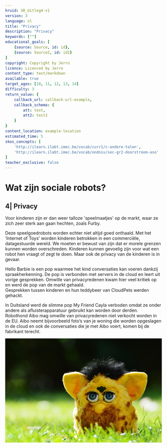 ```yaml
---
hruid: SR_Uitleg4-v1
version: 3
language: nl
title: "Privacy"
description: "Privacy"
keywords: [""]
educational_goals: [
    {source: Source, id: id}, 
    {source: Source2, id: id2}
]
copyright: Copyright by Jerro
licence: Licenced by Jerro
content_type: text/markdown
available: true
target_ages: [10, 11, 12, 13, 14]
difficulty: 3
return_value: {
    callback_url: callback-url-example,
    callback_schema: {
        att: test,
        att2: test2
    }
}
content_location: example-location
estimated_time: 5
skos_concepts: [
    'http://ilearn.ilabt.imec.be/vocab/curr1/c-andere-talen', 
    'http://ilearn.ilabt.imec.be/vocab/ondniv/sec-gr2-doorstroom-aso'
]
teacher_exclusive: false
---
```


# Wat zijn sociale robots?
## 4| Privacy


Voor kinderen zijn er dan weer talloze 'speelmaatjes' op de markt, waar ze zich zeer sterk aan gaan hechten, zoals Furby.

Deze speelgoedrobots worden echter niet altijd goed onthaald. Met het ‘Internet of Toys’ worden kinderen betrokken in een commerciële, datagestuurde wereld. We moeten er bewust van zijn dat er morele grenzen kunnen worden overschreden. Kinderen kunnen gevoelig zijn voor wat een robot hen vraagt of zegt te doen. Maar ook de privacy van de kinderen is in gevaar.  

Hello Barbie is een pop waarmee het kind conversaties kan voeren dankzij spraakherkenning. De pop is verbonden met servers in de cloud en leert uit vorige gesprekken. Omwille van privacyredenen kwam hier veel kritiek op en werd de pop van de markt gehaald.  
Gesprekken tussen kinderen en hun teddybeer van CloudPets werden gehackt.  

In Duitsland werd de slimme pop My Friend Cayla verboden omdat ze onder andere als afluisterapparatuur gebruikt kan worden door derden.  
Robothond Aibo mag omwille van privacyredenen niet verkocht worden in de EU. Aibo neemt bijvoorbeeld foto’s van je woning die worden opgeslagen in de cloud en ook de conversaties die je met Aibo voert, komen bij de fabrikant terecht.

![Furby is een interactieve knuffel die een andere persoonlijkheid aanneemt, afhankelijk van hoe je met hem omgaat.](embed/furby.jpg "Furby is een interactieve knuffel die een andere persoonlijkheid aanneemt, afhankelijk van hoe je met hem omgaat.")